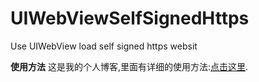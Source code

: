 # UIWebViewSelfSignedHttps
Use UIWebView load self signed https websit

**使用方法** 这是我的个人博客,里面有详细的使用方法:[点击这里](https://my.oschina.net/Kuture/blog/812783).
